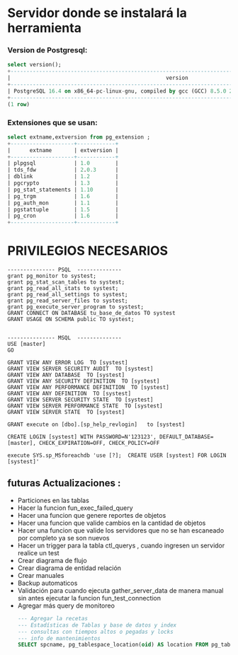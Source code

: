 # Servidor donde se instalará la herramienta 

### Version de Postgresql: 
```sql
select version();
+---------------------------------------------------------------------------------------------------------+
|                                                 version                                                 |
+---------------------------------------------------------------------------------------------------------+
| PostgreSQL 16.4 on x86_64-pc-linux-gnu, compiled by gcc (GCC) 8.5.0 20210514 (Red Hat 8.5.0-22), 64-bit |
+---------------------------------------------------------------------------------------------------------+
(1 row)
```

### Extensiones que se usan: 
```sql
select extname,extversion from pg_extension ;
+--------------------+------------+
|      extname       | extversion |
+--------------------+------------+
| plpgsql            | 1.0        |
| tds_fdw            | 2.0.3      |
| dblink             | 1.2        |
| pgcrypto           | 1.3        |
| pg_stat_statements | 1.10       |
| pg_trgm            | 1.6        |
| pg_auth_mon        | 1.1        |
| pgstattuple        | 1.5        |
| pg_cron            | 1.6        |
+--------------------+------------+
```

# PRIVILEGIOS NECESARIOS
```
--------------- PSQL  --------------
grant pg_monitor to systest;
grant pg_stat_scan_tables to systest;
grant pg_read_all_stats to systest;
grant pg_read_all_settings to systest;
grant pg_read_server_files to systest;
grant pg_execute_server_program to systest;
GRANT CONNECT ON DATABASE tu_base_de_datos TO systest
GRANT USAGE ON SCHEMA public TO systest;


--------------- MSQL  --------------
USE [master]
GO

GRANT VIEW ANY ERROR LOG  TO [systest]
GRANT VIEW SERVER SECURITY AUDIT  TO [systest]
GRANT VIEW ANY DATABASE  TO [systest]
GRANT VIEW ANY SECURITY DEFINITION  TO [systest]
GRANT VIEW ANY PERFORMANCE DEFINITION  TO [systest]
GRANT VIEW ANY DEFINITION  TO [systest]
GRANT VIEW SERVER SECURITY STATE  TO [systest]
GRANT VIEW SERVER PERFORMANCE STATE  TO [systest]
GRANT VIEW SERVER STATE  TO [systest]

GRANT execute on [dbo].[sp_help_revlogin]   to [systest]

CREATE LOGIN [systest] WITH PASSWORD=N'123123', DEFAULT_DATABASE=[master], CHECK_EXPIRATION=OFF, CHECK_POLICY=OFF

execute SYS.sp_MSforeachdb 'use [?];  CREATE USER [systest] FOR LOGIN [systest]'
```


## futuras Actualizaciones : 
  - Particiones en las tablas
  - Hacer la funcion  fun_exec_failed_query
  - Hacer una funcion que genere reportes de objetos
  - Hacer una funcion que valide cambios en la cantidad de objetos
  - Hacer una funcion que valide los servidores que no se han escaneado por completo ya se son nuevos
  - Hacer un trigger para la tabla ctl_querys , cuando ingresen un servidor realice un test
  - Crear diagrama de flujo
  - Crear diagrama de entidad relación
  - Crear manuales
  - Backup automaticos
  - Validación para cuando ejecuta gather_server_data de manera manual sin antes ejecutar la funcion fun_test_connection 
  - Agregar más query de monitoreo
    ```sql
    --- Agregar la recetas 
    --- Estadísticas de Tablas y base de datos y index 
    --- consultas con tiempos altos o pegadas y locks 
    --- info de mantenimientos 
    SELECT spcname, pg_tablespace_location(oid) AS location FROM pg_tablespace;
    ```
    
  




